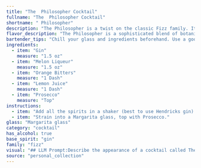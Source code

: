 ```yaml
---
title: "The  Philosopher Cocktail"
fullname: "The  Philosopher Cocktail"
shortname: " Philosopher"
description: "The Philosopher is a twist on the classic Fizz family. It's a modern concoction, likely born in a contemporary bar scene, combining the bracing gin and citrus base with the sweetness of melon liqueur, the complexity of bitters, and the celebratory effervescence of Prosecco. "
flavor_description: "The Philosopher is a sophisticated blend of botanicals and fruit. The gin's juniper and citrus notes are complemented by the melon liqueur's sweetness and the orange bitters' subtle spice. The lemon juice adds a tartness that balances the sweetness, while the Prosecco provides a bubbly effervescence and light floral aroma. This cocktail is crisp, refreshing, and complex, a perfect choice for a contemplative evening. "
bartender_tips: "Chill your glass and ingredients beforehand. Use a good quality gin and a melon liqueur with a distinct flavor. Don't overdo the orange bitters - a dash is all you need.  Shake vigorously with ice, then strain into the chilled glass. Top with Prosecco, adding it gently to retain the bubbles. Garnish with a lemon twist for a fragrant touch. "
ingredients:
  - item: "Gin"
    measure: "1.5 oz"
  - item: "Melon Liqueur"
    measure: "1.5 oz"
  - item: "Orange Bitters"
    measure: "1 Dash"
  - item: "Lemon Juice"
    measure: "1 Dash"
  - item: "Prosecco"
    measure: "Top"
instructions:
  - item: "Add all the spirits in a shaker (best to use Hendricks gin) as well as the orange bitters and lemon juice."
  - item: "Strain into a Margarita glass, top with Prosecco."
glass: "Margarita glass"
category: "cocktail"
has_alcohol: true
base_spirit: "gin"
family: "fizz"
visual: "## LLM Prompt:Describe the appearance of a cocktail called The Philosopher made with the following ingredients:* **Gin:** A clear spirit, possibly with a slight golden hue.* **Melon Liqueur:** A vibrant, light green liqueur, often with a hint of sweetness.* **Orange Bitters:** A dark, aromatic liquid, often with a reddish tint.* **Lemon Juice:** A clear, tart liquid.* **Prosecco:** A sparkling, pale straw-colored wine.Consider the following in your description:* **Color:** What is the overall color of the cocktail? How does it appear in the glass?* **Clarity:** Is the cocktail clear, cloudy, or layered?* **Texture:** Is the cocktail smooth, frothy, or bubbly?* **Garnish:**  What, if any, garnish is used, and how does it add to the visual appeal?**Example:**  The Philosopher is a vibrant, light green cocktail, with a slight golden shimmer from the gin.  The Prosecco creates a delicate layer of bubbles on top, while the orange bitters add a hint of darkness to the rim of the glass.  A thin slice of orange peel garnishes the drink, adding a touch of citrus color and fragrance. "
source: "personal_collection"
---
```


